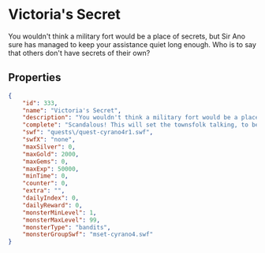 # Victoria's Secret

You wouldn't think a military fort would be a place of secrets, but Sir Ano sure has managed to keep your assistance quiet long enough.   Who is to say that others don't have secrets of their own?

## Properties

```json
{
    "id": 333,
    "name": "Victoria's Secret",
    "description": "You wouldn't think a military fort would be a place of secrets, but Sir Ano sure has managed to keep your assistance quiet long enough.   Who is to say that others don't have secrets of their own?",
    "complete": "Scandalous! This will set the townsfolk talking, to be sure.",
    "swf": "quests\/quest-cyrano4r1.swf",
    "swfX": "none",
    "maxSilver": 0,
    "maxGold": 2000,
    "maxGems": 0,
    "maxExp": 50000,
    "minTime": 0,
    "counter": 0,
    "extra": "",
    "dailyIndex": 0,
    "dailyReward": 0,
    "monsterMinLevel": 1,
    "monsterMaxLevel": 99,
    "monsterType": "bandits",
    "monsterGroupSwf": "mset-cyrano4.swf"
}
```

